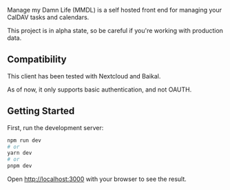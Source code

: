 Manage my Damn Life (MMDL) is a self hosted front end for managing your CalDAV tasks and calendars.

This project is in alpha state, so be careful if you're working with production data.

## Compatibility

This client has been tested with Nextcloud and Baikal.

As of now, it only supports basic authentication, and not OAUTH. 

## Getting Started

First, run the development server:

```bash
npm run dev
# or
yarn dev
# or
pnpm dev
```

Open [http://localhost:3000](http://localhost:3000) with your browser to see the result.



